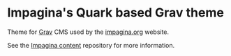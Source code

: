 # Impagina's Quark based Grav theme

Theme for [Grav](https://getgrav.org) CMS used by the [impagina.org](http://impagina.org) website.

See the [Impagina content](https://github.com/impagina/htdocs-grav-pages) repository for more information.
